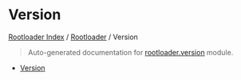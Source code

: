 # Version

[Rootloader Index](../README.md#rootloader-index) / [Rootloader](./index.md#rootloader) / Version

> Auto-generated documentation for [rootloader.version](../../rootloader/version.py) module.
- [Version](#version)
